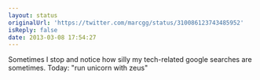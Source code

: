 ```yaml
---
layout: status
originalUrl: 'https://twitter.com/marcgg/status/310086123743485952'
isReply: false
date: 2013-03-08 17:54:27
---
```


Sometimes I stop and notice how silly my tech-related google searches are sometimes. Today: "run unicorn with zeus"
